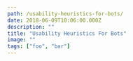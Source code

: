 ```yaml
---
path: /usability-heuristics-for-bots/
date: 2018-06-09T10:06:00.000Z
description: ""
title: "Usability Heuristics For Bots"
image: ""
tags: ["foo", "bar"]
---
```


